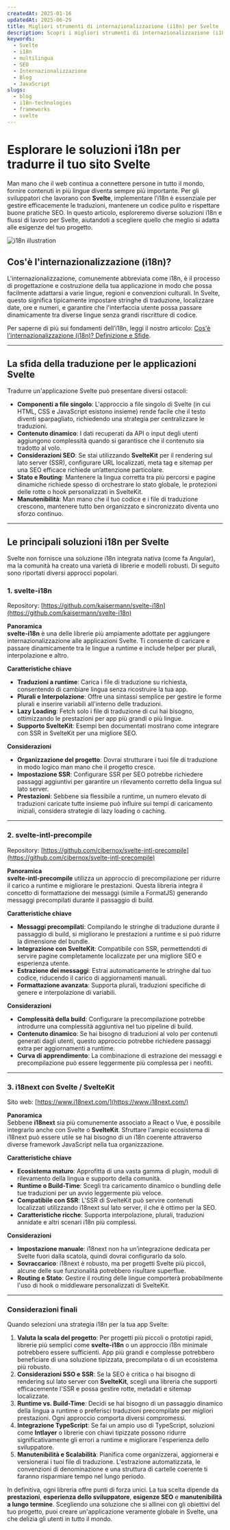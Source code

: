```yaml
---
createdAt: 2025-01-16
updatedAt: 2025-06-29
title: Migliori strumenti di internazionalizzazione (i18n) per Svelte
description: Scopri i migliori strumenti di internazionalizzazione (i18n) per Svelte per affrontare i sfide di traduzione, migliorare la ricerca sul web e fornire un'esperienza web globale senza problemi.
keywords:
  - Svelte
  - i18n
  - multilingua
  - SEO
  - Internazionalizzazione
  - Blog
  - JavaScript
slugs:
  - blog
  - i18n-technologies
  - frameworks
  - svelte
---
```


# Esplorare le soluzioni i18n per tradurre il tuo sito Svelte

Man mano che il web continua a connettere persone in tutto il mondo, fornire contenuti in più lingue diventa sempre più importante. Per gli sviluppatori che lavorano con **Svelte**, implementare l’i18n è essenziale per gestire efficacemente le traduzioni, mantenere un codice pulito e rispettare buone pratiche SEO. In questo articolo, esploreremo diverse soluzioni i18n e flussi di lavoro per Svelte, aiutandoti a scegliere quello che meglio si adatta alle esigenze del tuo progetto.

![i18n illustration](https://github.com/aymericzip/intlayer/blob/main/docs/blog/assets/i18n.webp)

## Cos'è l'internazionalizzazione (i18n)?

L'internazionalizzazione, comunemente abbreviata come i18n, è il processo di progettazione e costruzione della tua applicazione in modo che possa facilmente adattarsi a varie lingue, regioni e convenzioni culturali. In Svelte, questo significa tipicamente impostare stringhe di traduzione, localizzare date, ore e numeri, e garantire che l'interfaccia utente possa passare dinamicamente tra diverse lingue senza grandi riscritture di codice.

Per saperne di più sui fondamenti dell’i18n, leggi il nostro articolo: [Cos'è l'internazionalizzazione (i18n)? Definizione e Sfide](https://github.com/aymericzip/intlayer/blob/main/docs/blog/it/what_is_internationalization.md).

---

## La sfida della traduzione per le applicazioni Svelte

Tradurre un'applicazione Svelte può presentare diversi ostacoli:

- **Componenti a file singolo**: L'approccio a file singolo di Svelte (in cui HTML, CSS e JavaScript esistono insieme) rende facile che il testo diventi sparpagliato, richiedendo una strategia per centralizzare le traduzioni.
- **Contenuto dinamico**: I dati recuperati da API o input degli utenti aggiungono complessità quando si garantisce che il contenuto sia tradotto al volo.
- **Considerazioni SEO**: Se stai utilizzando **SvelteKit** per il rendering sul lato server (SSR), configurare URL localizzati, meta tag e sitemap per una SEO efficace richiede un’attenzione particolare.
- **Stato e Routing**: Mantenere la lingua corretta tra più percorsi e pagine dinamiche richiede spesso di orchestrare lo stato globale, le protezioni delle rotte o hook personalizzati in SvelteKit.
- **Manutenibilità**: Man mano che il tuo codice e i file di traduzione crescono, mantenere tutto ben organizzato e sincronizzato diventa uno sforzo continuo.

---

## Le principali soluzioni i18n per Svelte

Svelte non fornisce una soluzione i18n integrata nativa (come fa Angular), ma la comunità ha creato una varietà di librerie e modelli robusti. Di seguito sono riportati diversi approcci popolari.

### 1. svelte-i18n

Repository: [https://github.com/kaisermann/svelte-i18n](https://github.com/kaisermann/svelte-i18n)

**Panoramica**  
**svelte-i18n** è una delle librerie più ampiamente adottate per aggiungere internazionalizzazione alle applicazioni Svelte. Ti consente di caricare e passare dinamicamente tra le lingue a runtime e include helper per plurali, interpolazione e altro.

**Caratteristiche chiave**

- **Traduzioni a runtime**: Carica i file di traduzione su richiesta, consentendo di cambiare lingua senza ricostruire la tua app.
- **Plurali e Interpolazione**: Offre una sintassi semplice per gestire le forme plurali e inserire variabili all'interno delle traduzioni.
- **Lazy Loading**: Fetch solo i file di traduzione di cui hai bisogno, ottimizzando le prestazioni per app più grandi o più lingue.
- **Supporto SvelteKit**: Esempi ben documentati mostrano come integrare con SSR in SvelteKit per una migliore SEO.

**Considerazioni**

- **Organizzazione del progetto**: Dovrai strutturare i tuoi file di traduzione in modo logico man mano che il progetto cresce.
- **Impostazione SSR**: Configurare SSR per SEO potrebbe richiedere passaggi aggiuntivi per garantire un rilevamento corretto della lingua sul lato server.
- **Prestazioni**: Sebbene sia flessibile a runtime, un numero elevato di traduzioni caricate tutte insieme può influire sui tempi di caricamento iniziali, considera strategie di lazy loading o caching.

---

### 2. svelte-intl-precompile

Repository: [https://github.com/cibernox/svelte-intl-precompile](https://github.com/cibernox/svelte-intl-precompile)

**Panoramica**  
**svelte-intl-precompile** utilizza un approccio di precompilazione per ridurre il carico a runtime e migliorare le prestazioni. Questa libreria integra il concetto di formattazione dei messaggi (simile a FormatJS) generando messaggi precompilati durante il passaggio di build.

**Caratteristiche chiave**

- **Messaggi precompilati**: Compilando le stringhe di traduzione durante il passaggio di build, si migliorano le prestazioni a runtime e si può ridurre la dimensione del bundle.
- **Integrazione con SvelteKit**: Compatibile con SSR, permettendoti di servire pagine completamente localizzate per una migliore SEO e esperienza utente.
- **Estrazione dei messaggi**: Estrai automaticamente le stringhe dal tuo codice, riducendo il carico di aggiornamenti manuali.
- **Formattazione avanzata**: Supporta plurali, traduzioni specifiche di genere e interpolazione di variabili.

**Considerazioni**

- **Complessità della build**: Configurare la precompilazione potrebbe introdurre una complessità aggiuntiva nel tuo pipeline di build.
- **Contenuto dinamico**: Se hai bisogno di traduzioni al volo per contenuti generati dagli utenti, questo approccio potrebbe richiedere passaggi extra per aggiornamenti a runtime.
- **Curva di apprendimento**: La combinazione di estrazione dei messaggi e precompilazione può essere leggermente più complessa per i neofiti.

---

### 3. i18next con Svelte / SvelteKit

Sito web: [https://www.i18next.com/](https://www.i18next.com/)

**Panoramica**  
Sebbene **i18next** sia più comunemente associato a React o Vue, è possibile integrarlo anche con Svelte o **SvelteKit**. Sfruttare l'ampio ecosistema di i18next può essere utile se hai bisogno di un i18n coerente attraverso diverse framework JavaScript nella tua organizzazione.

**Caratteristiche chiave**

- **Ecosistema maturo**: Approfitta di una vasta gamma di plugin, moduli di rilevamento della lingua e supporto della comunità.
- **Runtime o Build-Time**: Scegli tra caricamento dinamico o bundling delle tue traduzioni per un avvio leggermente più veloce.
- **Compatibile con SSR**: L'SSR di SvelteKit può servire contenuti localizzati utilizzando i18next sul lato server, il che è ottimo per la SEO.
- **Caratteristiche ricche**: Supporta interpolazione, plurali, traduzioni annidate e altri scenari i18n più complessi.

**Considerazioni**

- **Impostazione manuale**: i18next non ha un’integrazione dedicata per Svelte fuori dalla scatola, quindi dovrai configurarlo da solo.
- **Sovraccarico**: i18next è robusto, ma per progetti Svelte più piccoli, alcune delle sue funzionalità potrebbero risultare superflue.
- **Routing e Stato**: Gestire il routing delle lingue comporterà probabilmente l'uso di hook o middleware personalizzati di SvelteKit.

---

### Considerazioni finali

Quando selezioni una strategia i18n per la tua app Svelte:

1. **Valuta la scala del progetto**: Per progetti più piccoli o prototipi rapidi, librerie più semplici come **svelte-i18n** o un approccio i18n minimale potrebbero essere sufficienti. App più grandi e complesse potrebbero beneficiare di una soluzione tipizzata, precompilata o di un ecosistema più robusto.
2. **Considerazioni SSO e SSR**: Se la SEO è critica o hai bisogno di rendering sul lato server con **SvelteKit**, scegli una libreria che supporti efficacemente l'SSR e possa gestire rotte, metadati e sitemap localizzate.
3. **Runtime vs. Build-Time**: Decidi se hai bisogno di un passaggio dinamico della lingua a runtime o preferisci traduzioni precompilate per migliori prestazioni. Ogni approccio comporta diversi compromessi.
4. **Integrazione TypeScript**: Se fai un ampio uso di TypeScript, soluzioni come **Intlayer** o librerie con chiavi tipizzate possono ridurre significativamente gli errori a runtime e migliorare l'esperienza dello sviluppatore.
5. **Manutenibilità e Scalabilità**: Pianifica come organizzerai, aggiornerai e versionerai i tuoi file di traduzione. L'estrazione automatizzata, le convenzioni di denominazione e una struttura di cartelle coerente ti faranno risparmiare tempo nel lungo periodo.

In definitiva, ogni libreria offre punti di forza unici. La tua scelta dipende da **prestazioni**, **esperienza dello sviluppatore**, **esigenze SEO** e **manutenibilità a lungo termine**. Scegliendo una soluzione che si allinei con gli obiettivi del tuo progetto, puoi creare un'applicazione veramente globale in Svelte, una che delizia gli utenti in tutto il mondo.
